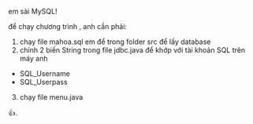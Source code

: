 em sài MySQL!

để chạy chương trình , anh cần phải:
1. chạy file mahoa.sql em để trong folder src để lấy database
2. chỉnh 2 biến String trong file jdbc.java để khớp với tài khoản SQL trên máy anh
  + SQL_Username
  + SQL_Userpass
3. chạy file menu.java

👍.
